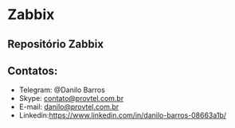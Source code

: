 # Zabbix
## Repositório Zabbix

## Contatos:

- Telegram: @Danilo Barros
- Skype: contato@provtel.com.br
- E-mail: danilo@provtel.com.br
- Linkedin:https://www.linkedin.com/in/danilo-barros-08663a1b/

```sh

```


